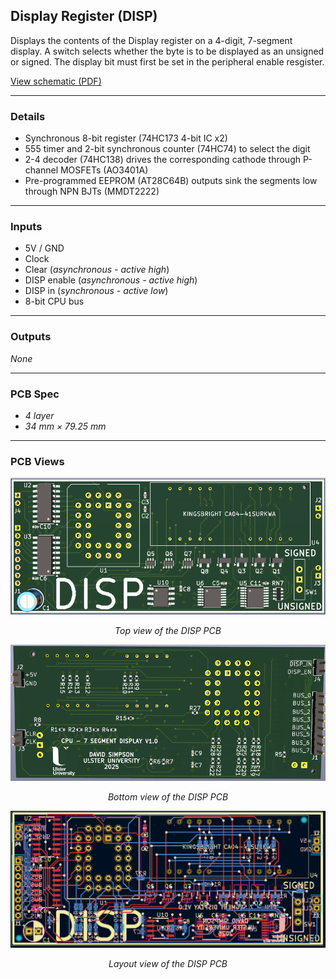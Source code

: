 ## Display Register (DISP)

Displays the contents of the Display register on a 4-digit, 7-segment display. A switch selects whether the byte is to be displayed as an unsigned or signed. The display bit must first be set in the peripheral enable resgister.

[View schematic (PDF)](DISP_schematic.pdf)

---

### Details

- Synchronous 8-bit register (74HC173 4-bit IC x2)
- 555 timer and 2-bit synchronous counter (74HC74) to select the digit
- 2-4 decoder (74HC138) drives the corresponding cathode through P-channel MOSFETs (AO3401A)
- Pre-programmed EEPROM (AT28C64B) outputs sink the segments low through NPN BJTs (MMDT2222)

---

### Inputs

- 5V / GND
- Clock
- Clear (*asynchronous - active high*)
- DISP enable (*asynchronous - active high*)
- DISP in (*synchronous - active low*)
- 8-bit CPU bus

---

### Outputs

*None*

---

### PCB Spec

- *4 layer*
- *34 mm × 79.25 mm*

---

### PCB Views

<p align="center">
  <img src="../../images/disp_pcb_top.PNG" alt="DISP pcb top" width="600"/>
</p>
<p align="center"><em>Top view of the DISP PCB</em></p>

<p align="center">
  <img src="../../images/disp_pcb_bottom.PNG" alt="DISP pcb bottom" width="600"/>
</p>
<p align="center"><em>Bottom view of the DISP PCB</em></p>

<p align="center">
  <img src="../../images/disp_pcb_design.PNG" alt="DISP pcb design" width="600"/>
</p>
<p align="center"><em>Layout view of the DISP PCB</em></p>





